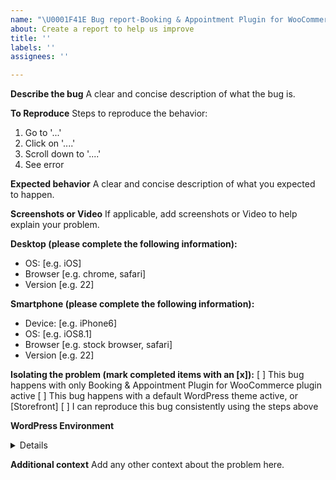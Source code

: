 ```yaml
---
name: "\U0001F41E Bug report-Booking & Appointment Plugin for WooCommerce"
about: Create a report to help us improve
title: ''
labels: ''
assignees: ''

---
```


**Describe the bug**
A clear and concise description of what the bug is.

**To Reproduce**
Steps to reproduce the behavior:
1. Go to '...'
2. Click on '....'
3. Scroll down to '....'
4. See error

**Expected behavior**
A clear and concise description of what you expected to happen.

**Screenshots or Video**
If applicable, add screenshots or Video to help explain your problem.

**Desktop (please complete the following information):**
 - OS: [e.g. iOS]
 - Browser [e.g. chrome, safari]
 - Version [e.g. 22]

**Smartphone (please complete the following information):**
 - Device: [e.g. iPhone6]
 - OS: [e.g. iOS8.1]
 - Browser [e.g. stock browser, safari]
 - Version [e.g. 22]

**Isolating the problem (mark completed items with an [x]):**
 [ ] This bug happens with only Booking & Appointment Plugin for WooCommerce plugin active
 [ ] This bug happens with a default WordPress theme active, or [Storefront]
 [ ] I can reproduce this bug consistently using the steps above

**WordPress Environment**
<details>
```
Copy and paste the system status report from **Booking & Appointment Plugin for WooCommerce > Status** in WordPress admin.
```
</details>

**Additional context**
Add any other context about the problem here.
